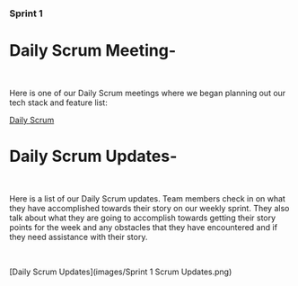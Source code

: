 ### Sprint 1

<h1>Daily Scrum Meeting- </h1><br/>
<p>Here is one of our Daily Scrum meetings where we began planning out our tech stack and feature list: </p>

[Daily Scrum](images/Sprint1Meeting.png)<br/>

<h1>Daily Scrum Updates- </h1><br/>
<p>Here is a list of our Daily Scrum updates. Team members check in on what they have accomplished towards their story on our weekly sprint. They also talk about what they are going to accomplish towards getting their story points for the week and any obstacles that they have encountered and if they need assistance with their story. </p><br/>

[Daily Scrum Updates](images/Sprint 1 Scrum Updates.png)<br/>
